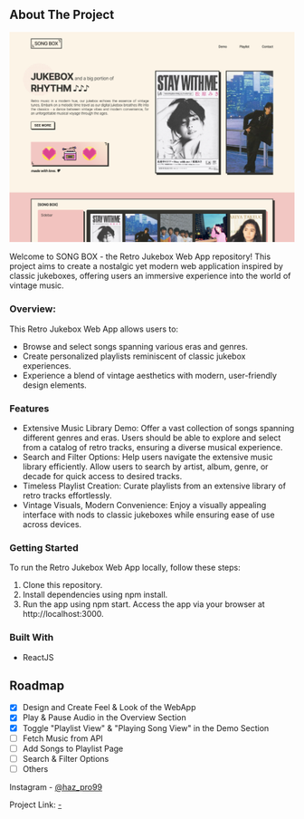 <!-- ABOUT THE PROJECT -->

## About The Project

![Webapp Screenshot](./public/assets/screenshot.png)

Welcome to SONG BOX - the Retro Jukebox Web App repository! This project aims to create a nostalgic yet modern web application inspired by classic jukeboxes, offering users an immersive experience into the world of vintage music.

### Overview:

This Retro Jukebox Web App allows users to:

- Browse and select songs spanning various eras and genres.
- Create personalized playlists reminiscent of classic jukebox experiences.
- Experience a blend of vintage aesthetics with modern, user-friendly design elements.

### Features

- Extensive Music Library Demo: Offer a vast collection of songs spanning different genres and eras. Users should be able to explore and select from a catalog of retro tracks, ensuring a diverse musical experience.
- Search and Filter Options: Help users navigate the extensive music library efficiently. Allow users to search by artist, album, genre, or decade for quick access to desired tracks.
- Timeless Playlist Creation: Curate playlists from an extensive library of retro tracks effortlessly.
- Vintage Visuals, Modern Convenience: Enjoy a visually appealing interface with nods to classic jukeboxes while ensuring ease of use across devices.

### Getting Started

To run the Retro Jukebox Web App locally, follow these steps:

1. Clone this repository.
2. Install dependencies using npm install.
3. Run the app using npm start.
   Access the app via your browser at http://localhost:3000.

### Built With

- ReactJS

<!-- ROADMAP -->

## Roadmap

- [x] Design and Create Feel & Look of the WebApp
- [x] Play & Pause Audio in the Overview Section
- [x] Toggle "Playlist View" & "Playing Song View" in the Demo Section
- [ ] Fetch Music from API
- [ ] Add Songs to Playlist Page
- [ ] Search & Filter Options
- [ ] Others

<!-- CONTACT -->

Instagram - [@haz_pro99](https://www.instagram.com/haz_pro99/)

Project Link: [-](https://github.com/your_username/repo_name)

<!-- ACKNOWLEDGMENTS -->
